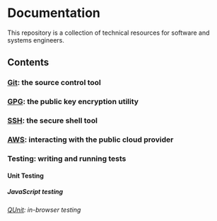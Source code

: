 # Documentation

This repository is a collection of technical resources for software and systems engineers.

## Contents
### [Git](git/README.md): the source control tool
### [GPG](gpg/README.md): the public key encryption utility
### [SSH](ssh/README.md): the secure shell tool

### [AWS](aws/README.md): interacting with the public cloud provider

### Testing: writing and running tests
#### Unit Testing
##### JavaScript testing
###### [QUnit](testing/unit-testing/javascript/qunit/README.md): in-browser testing
